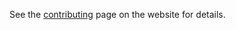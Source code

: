 See the [contributing](https://bon-rs.com/guide/internal/contributing) page on the website for details.
